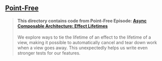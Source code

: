 ## [Point-Free](https://www.pointfree.co)

> #### This directory contains code from Point-Free Episode: [Async Composable Architecture: Effect Lifetimes](https://www.pointfree.co/episodes/ep199-async-composable-architecture-effect-lifetimes)
>
> We explore ways to tie the lifetime of an effect to the lifetime of a view, making it possible to automatically cancel and tear down work when a view goes away. This unexpectedly helps us write even stronger tests for our features.
